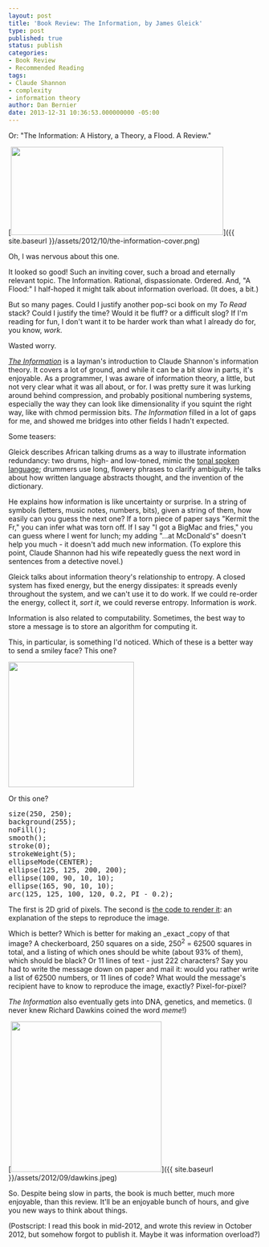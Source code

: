 ```yaml
---
layout: post
title: 'Book Review: The Information, by James Gleick'
type: post
published: true
status: publish
categories:
- Book Review
- Recommended Reading
tags:
- Claude Shannon
- complexity
- information theory
author: Dan Bernier
date: 2013-12-31 10:36:53.000000000 -05:00
---
```


Or: "The Information: A History, a Theory, a Flood. A Review."

[<img class="size-full wp-image-636" title="the-information-cover" src="{{ site.baseurl }}/assets/2012/10/the-information-cover.png" alt="" width="423" height="176" />]({{ site.baseurl }}/assets/2012/10/the-information-cover.png)

Oh, I was nervous about this one.

It looked so good! Such an inviting cover, such a broad and eternally relevant topic. The Information. Rational, dispassionate. Ordered. And, "A Flood:" I half-hoped it might talk about information overload. (It does, a bit.)

But so many pages. Could I justify another pop-sci book on my _To Read_ stack? Could I justify the time? Would it be fluff? or a difficult slog? If I'm reading for fun, I don't want it to be harder work than what I already do for, you know, _work._

Wasted worry.

[_The Information_](http://www.amazon.com/The-Information-History-Theory-Flood/dp/0375423729) is a layman's introduction to Claude Shannon's information theory. It covers a lot of ground, and while it can be a bit slow in parts, it's enjoyable. As a programmer, I was aware of information theory, a little, but not very clear what it was all about, or for. I was pretty sure it was lurking around behind compression, and probably positional numbering systems, especially the way they can look like dimensionality if you squint the right way, like with chmod permission bits. _The Information_ filled in a lot of gaps for me, and showed me bridges into other fields I hadn't expected.

Some teasers:

Gleick describes African talking drums as a way to illustrate information redundancy: two drums, high- and low-toned, mimic the [tonal spoken language](http://en.wikipedia.org/wiki/Tone_(linguistics)#Tonal_languages); drummers use long, flowery phrases to clarify ambiguity. He talks about how written language abstracts thought, and the invention of the dictionary.

He explains how information is like uncertainty or surprise. In a string of symbols (letters, music notes, numbers, bits), given a string of them, how easily can you guess the next one? If a torn piece of paper says "Kermit the Fr," you can infer what was torn off. If I say "I got a BigMac and fries," you can guess where I went for lunch; my adding "...at McDonald's" doesn't help you much - it doesn't add much new information. (To explore this point, Claude Shannon had his wife repeatedly guess the next word in sentences from a detective novel.)

Gleick talks about information theory's relationship to entropy. A closed system has fixed energy, but the energy dissipates: it spreads evenly throughout the system, and we can't use it to do work. If we could re-order the energy, collect it, _sort it_, we could reverse entropy. Information is _work_.

Information is also related to computability. Sometimes, the best way to store a message is to store an algorithm for computing it.

This, in particular, is something I'd noticed. Which of these is a better way to send a smiley face? This one?

<a href="{{ site.baseurl }}/assets/2012/09/smiley.png"><img class="size-full wp-image-625" title="smiley" src="{{ site.baseurl }}/assets/2012/09/smiley.png" alt="" width="250" height="250" />
</a>

Or this one?
<pre>size(250, 250);
background(255);
noFill();
smooth();
stroke(0);
strokeWeight(5);
ellipseMode(CENTER);
ellipse(125, 125, 200, 200);
ellipse(100, 90, 10, 10);
ellipse(165, 90, 10, 10);
arc(125, 125, 100, 120, 0.2, PI - 0.2);</pre>

The first is 2D grid of pixels. The second is [the code to render it](http://www.openprocessing.org/sketch/72070): an explanation of the steps to reproduce the image.

Which is better? Which is better for making an _exact _copy of that image? A checkerboard, 250 squares on a side, 250<sup>2</sup> = 62500 squares in total, and a listing of which ones should be white (about 93% of them), which should be black? Or 11 lines of text - just 222 characters? Say you had to write the message down on paper and mail it: would you rather write a list of 62500 numbers, or 11 lines of code? What would the message's recipient have to know to reproduce the image, exactly? Pixel-for-pixel?

_The Information_ also eventually gets into DNA, genetics, and memetics. (I never knew Richard Dawkins coined the word _meme_!)

[<img class="alignnone size-medium wp-image-631" title="Hey Dawkins! Thanks for all the memes!" src="{{ site.baseurl }}/assets/2012/09/dawkins.jpeg" alt="" width="300" height="300" />]({{ site.baseurl }}/assets/2012/09/dawkins.jpeg)

So. Despite being slow in parts, the book is much better, much more enjoyable, than this review. It'll be an enjoyable bunch of hours, and give you new ways to think about things.

(Postscript: I read this book in mid-2012, and wrote this review in October 2012, but somehow forgot to publish it. Maybe it was information overload?)
